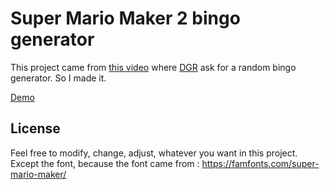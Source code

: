 # Super Mario Maker 2 bingo generator

This project came from [this video](https://www.youtube.com/watch?v=iI-OLOuRn5w) where [DGR](https://www.youtube.com/c/DanGoodRepairs/) ask for a random bingo generator. So I made it.

[Demo]()

## License
Feel free to modify, change, adjust, whatever you want in this project.
Except the font, because the font came from : https://famfonts.com/super-mario-maker/

